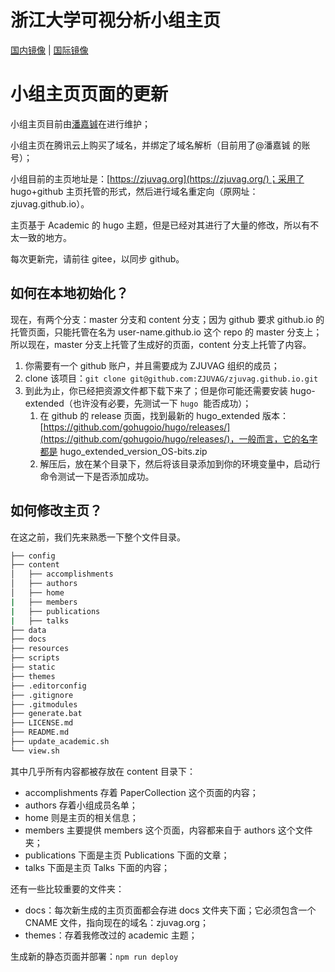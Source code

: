# 浙江大学可视分析小组主页

[国内镜像](http://zjuvag.gitee.io/) | [国际镜像](http://zjuvag.org/)

# 小组主页页面的更新

小组主页目前由[潘嘉铖](https://github.com/JackieAnxis/)在进行维护；

小组主页在腾讯云上购买了域名，并绑定了域名解析（目前用了@潘嘉铖 的账号）；

小组目前的主页地址是：[https://zjuvag.org](https://zjuvag.org/)；采用了 hugo+github 主页托管的形式，然后进行域名重定向（原网址：zjuvag.github.io）。

主页基于 Academic 的 hugo 主题，但是已经对其进行了大量的修改，所以有不太一致的地方。

每次更新完，请前往 gitee，以同步 github。

## 如何在本地初始化？

现在，有两个分支：master 分支和 content 分支；因为 github 要求 github.io 的托管页面，只能托管在名为 user-name.github.io 这个 repo 的 master 分支上；所以现在，master 分支上托管了生成好的页面，content 分支上托管了内容。<br />

1. 你需要有一个 github 账户，并且需要成为 ZJUVAG 组织的成员；
2. clone 该项目：`git clone git@github.com:ZJUVAG/zjuvag.github.io.git`
3. 到此为止，你已经把资源文件都下载下来了；但是你可能还需要安装 hugo-extended（也许没有必要，先测试一下 `hugo`  能否成功）；
   1. 在 github 的 release 页面，找到最新的 hugo_extended 版本：[https://github.com/gohugoio/hugo/releases/](https://github.com/gohugoio/hugo/releases/)，一般而言，它的名字都是 hugo_extended_version_OS-bits.zip
   2. 解压后，放在某个目录下，然后将该目录添加到你的环境变量中，启动行命令测试一下是否添加成功。

## 如何修改主页？

在这之前，我们先来熟悉一下整个文件目录。

```bash
├── config
├── content
│   ├── accomplishments
│   ├── authors
│   ├── home
|   ├── members
|   ├── publications
|   ├── talks
├── data
├── docs
├── resources
├── scripts
├── static
├── themes
├── .editorconfig
├── .gitignore
├── .gitmodules
├── generate.bat
├── LICENSE.md
├── README.md
├── update_academic.sh
└── view.sh
```

其中几乎所有内容都被存放在 content 目录下：

- accomplishments 存着 PaperCollection 这个页面的内容；
- authors 存着小组成员名单；
- home 则是主页的相关信息；
- members 主要提供 members 这个页面，内容都来自于 authors 这个文件夹；
- publications 下面是主页 Publications 下面的文章；
- talks 下面是主页 Talks 下面的内容；

还有一些比较重要的文件夹：

- docs：每次新生成的主页页面都会存进 docs 文件夹下面；它必须包含一个 CNAME 文件，指向现在的域名：zjuvag.org；
- themes：存着我修改过的 academic 主题；

生成新的静态页面并部署：`npm run deploy`
